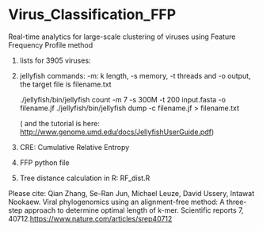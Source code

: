 # Virus_Classification_FFP
Real-time analytics for large-scale clustering of viruses using Feature Frequency Profile method

1. lists for 3905 viruses:

2. jellyfish commands: -m: k length, -s memory, -t threads and -o output, the target file is filename.txt
     
    ./jellyfish/bin/jellyfish count -m 7 -s 300M -t 200 input.fasta -o filename.jf
    ./jellyfish/bin/jellyfish dump -c filename.jf > filename.txt

    ( and the tutorial is here: http://www.genome.umd.edu/docs/JellyfishUserGuide.pdf) 
3. CRE: Cumulative Relative Entropy
4. FFP python file
5. Tree distance calculation in R: RF_dist.R

Please cite: 
Qian Zhang, Se-Ran Jun, Michael Leuze, David Ussery, Intawat Nookaew. Viral phylogenomics using an alignment-free method: A three-step approach to determine optimal length of k-mer. Scientific reports 7, 40712.https://www.nature.com/articles/srep40712  
